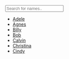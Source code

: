 <input type="text" id="myInput" onkeyup="myFunction()" placeholder="Search for names..">

<ul id="myUL">
  <li><a href="#">Adele</a></li>
  <li><a href="#">Agnes</a></li>

  <li><a href="#">Billy</a></li>
  <li><a href="#">Bob</a></li>

  <li><a href="#">Calvin</a></li>
  <li><a href="#">Christina</a></li>
  <li><a href="#">Cindy</a></li>
</ul>

<script>

#myInput {
  background-image: url('/css/searchicon.png'); /* Add a search icon to input */
  background-position: 10px 12px; /* Position the search icon */
  background-repeat: no-repeat; /* Do not repeat the icon image */
  width: 100%; /* Full-width */
  font-size: 16px; /* Increase font-size */
  padding: 12px 20px 12px 40px; /* Add some padding */
  border: 1px solid #ddd; /* Add a grey border */
  margin-bottom: 12px; /* Add some space below the input */
}

#myUL {
  /* Remove default list styling */
  list-style-type: none;
  padding: 0;
  margin: 0;
}

#myUL li a {
  border: 1px solid #ddd; /* Add a border to all links */
  margin-top: -1px; /* Prevent double borders */
  background-color: #f6f6f6; /* Grey background color */
  padding: 12px; /* Add some padding */
  text-decoration: none; /* Remove default text underline */
  font-size: 18px; /* Increase the font-size */
  color: black; /* Add a black text color */
  display: block; /* Make it into a block element to fill the whole list */
}

#myUL li a:hover:not(.header) {
  background-color: #eee; /* Add a hover effect to all links, except for headers */
}

<script>
function myFunction() {
  // Declare variables
  var input, filter, ul, li, a, i, txtValue;
  input = document.getElementById('myInput');
  filter = input.value.toUpperCase();
  ul = document.getElementById("myUL");
  li = ul.getElementsByTagName('li');

  // Loop through all list items, and hide those who don't match the search query
  for (i = 0; i < li.length; i++) {
    a = li[i].getElementsByTagName("a")[0];
    txtValue = a.textContent || a.innerText;
    if (txtValue.toUpperCase().indexOf(filter) > -1) {
      li[i].style.display = "";
    } else {
      li[i].style.display = "none";
    }
  }
}
</script>

